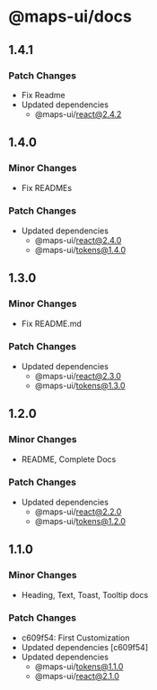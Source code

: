 # @maps-ui/docs

## 1.4.1

### Patch Changes

- Fix Readme
- Updated dependencies
  - @maps-ui/react@2.4.2

## 1.4.0

### Minor Changes

- Fix READMEs

### Patch Changes

- Updated dependencies
  - @maps-ui/react@2.4.0
  - @maps-ui/tokens@1.4.0

## 1.3.0

### Minor Changes

- Fix README.md

### Patch Changes

- Updated dependencies
  - @maps-ui/react@2.3.0
  - @maps-ui/tokens@1.3.0

## 1.2.0

### Minor Changes

- README, Complete Docs

### Patch Changes

- Updated dependencies
  - @maps-ui/react@2.2.0
  - @maps-ui/tokens@1.2.0

## 1.1.0

### Minor Changes

- Heading, Text, Toast, Tooltip docs

### Patch Changes

- c609f54: First Customization
- Updated dependencies [c609f54]
- Updated dependencies
  - @maps-ui/tokens@1.1.0
  - @maps-ui/react@2.1.0
